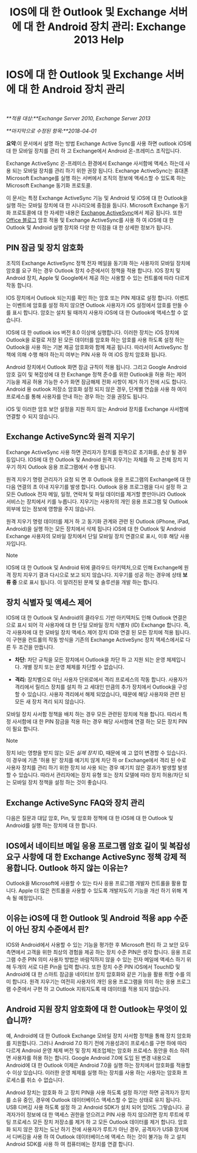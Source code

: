﻿---
title: 'IOS에 대 한 Outlook 및 Exchange 서버에 대 한 Android 장치 관리: Exchange 2013 Help'
TOCTitle: IOS에 대 한 Outlook 및 Exchange 서버에 대 한 Android 장치 관리
ms:assetid: 16ce7d24-be74-4466-b126-828a67f69b6e
ms:mtpsurl: https://technet.microsoft.com/ko-kr/library/Mt465748(v=EXCHG.150)
ms:contentKeyID: 70076235
ms.date: 05/22/2018
mtps_version: v=EXCHG.150
ms.translationtype: MT
---

# IOS에 대 한 Outlook 및 Exchange 서버에 대 한 Android 장치 관리

 

_**적용 대상:**Exchange Server 2010, Exchange Server 2013_

_**마지막으로 수정된 항목:**2018-04-01_

**요약**:이 문서에서 설명 하는 방법 Exchange Active Sync를 사용 하면 outlook iOS에 대 한 모바일 장치를 관리 하 고 Exchange에서 Android 온-프레미스 조직입니다.

Exchange ActiveSync 온-프레미스 환경에서 Exchange 사서함에 액세스 하는데 사용 되는 모바일 장치를 관리 하기 위한 권장 됩니다. Exchange ActiveSync는 휴대폰 Microsoft Exchange를 실행 하는 서버에서 조직의 정보에 액세스할 수 있도록 하는 Microsoft Exchange 동기화 프로토콜.

이 문서는 특정 Exchange ActiveSync 기능 및 Android 및 iOS에 대 한 Outlook을 실행 하는 모바일 장치에 대 한 시나리오에 중점을 둡니다. Microsoft Exchange 동기화 프로토콜에 대 한 자세한 내용은 [Exchange ActiveSync](exchange-activesync-exchange-2013-help.md)에서 제공 됩니다. 또한 [Office 블로그](https://go.microsoft.com/fwlink/p/?linkid=623922) 암호 적용 및 Exchange ActiveSync를 사용 하 여 iOS에 대 한 Outlook 및 Android 실행 장치와 다양 한 이점을 대 한 상세한 정보가 됩니다.

## PIN 잠금 및 장치 암호화

조직의 Exchange ActiveSync 정책 전자 메일을 동기화 하는 사용자의 모바일 장치에 암호를 요구 하는 경우 Outlook 장치 수준에서이 정책을 적용 합니다. IOS 장치 및 Android 장치, Apple 및 Google에서 제공 하는 사용할 수 있는 컨트롤에 따라 다르게 작동 합니다.

IOS 장치에서 Outlook 되는지를 확인 하는 암호 또는 PIN 제대로 설정 합니다. 이벤트는 이벤트에 암호를 설정 하지 않으면 Outlook 사용자가 iOS 설정에서 암호를 만들 수를 표시 합니다. 암호는 설치 될 때까지 사용자 iOS에 대 한 Outlook에 액세스할 수 없습니다.

IOS에 대 한 outlook ios 버전 8.0 이상에 실행합니다. 이러한 장치는 iOS 장치에 Outlook을 로컬로 저장 된 모든 데이터를 암호화 하는 암호를 사용 하도록 설정 하는 Outlook을 사용 하는 기본 제공 암호화와 함께 제공 됩니다. 따라서이 ActiveSync 정책에 의해 수행 해야 하는지 여부는 PIN 사용 하 여 iOS 장치 암호화 됩니다.

Android 장치에서 Outlook 화면 잠금 규칙이 적용 됩니다. 그리고 Google Android 암호 길이 및 복잡성에 대 한 Exchange 정책 준수를 위한 Outlook을 허용 하는 제어 기능을 제공 허용 가능한 수가 화면 잠금해제 전화 사항이 제거 하기 전에 시도 합니다. Android 용 outlook 저장소 암호화 설정 되지 않은 경우, 단계별 연습을 사용 하 여이 프로세스를 통해 사용자를 안내 하는 경우 하는 것을 권장도 됩니다.

iOS 및 이러한 암호 보안 설정을 지원 하지 않는 Android 장치를 Exchange 사서함에 연결할 수 되지 않습니다.

## Exchange ActiveSync와 원격 지우기

Exchange ActiveSync 사용 하면 관리자가 장치를 원격으로 초기화를, 손상 될 경우 등입니다. IOS에 대 한 Outlook 및 Android 원격 지우기는 자체를 하 고 전체 장치 지우기 하지 Outlook 응용 프로그램에서 수행 됩니다.

원격 지우기 명령 관리자가 요청 되 면 후 Outlook 응용 프로그램의 Exchange에 대 한 다음 연결의 초 이내 지우기를 발생 합니다. Outlook 응용 프로그램을 다시 설정 하 고 모든 Outlook 전자 메일, 일정, 연락처 및 파일 데이터를 제거할 뿐만아니라 Outlook 서비스는 장치에서 키를 누릅니다. 지우기는 사용자의 개인 응용 프로그램 및 Outlook 외부에 있는 정보에 영향을 주지 않습니다.

원격 지우기 명령 데이터를 제거 하 고 동기화 관계와 관련 된 Outlook (iPhone, iPad, Android)을 실행 하는 모든 장치에서 삭제 됩니다 iOS에 대 한 Outlook 및 Android Exchange 사용자의 모바일 장치에서 단일 모바일 장치 연결으로 표시, 이후 해당 사용자입니다.


> [!NOTE]
> IOS에 대 한 Outlook 및 Android 뒤에 클라우드 아키텍처,으로 인해 Exchange에 원격 장치 지우기 결과 다시으로 보고 되지 않습니다. 지우기를 성공 하는 경우에 상태 <STRONG>보류 중</STRONG> 으로 표시 됩니다. 이 알려진된 문제 및 솔루션을 개발 하는 합니다.



## 장치 식별자 및 액세스 제어

IOS에 대 한 Outlook 및 Android의 클라우드 기반 아키텍처도 인해 Outlook 연결은으로 표시 되어 각 사용자에 대 한 단일 모바일 장치 식별자 (ID) Exchange 합니다. 즉, 각 사용자에 대 한 모바일 장치 액세스 제어 장치 ID와 연결 된 모든 장치에 적용 됩니다. 이 구현을 컨트롤의 작동 방식을 기존의 Exchange ActiveSync 장치 액세스에서로 다른 두 조건을 만듭니다.

  - **차단:** 차단 규칙을 모든 장치에서 Outlook을 차단 하 고 지원 되는 운영 체제입니다. 개별 장치 또는 운영 체제를 차단할 수 없습니다.

  - **격리:** 장치별으로 아닌 사용자 단위로에서 격리 프로세스의 작동 합니다. 사용자가 격리에서 릴리스 장치를 설치 하 고 세대인 만큼의 추가 장치에서 Outlook을 구성할 수 있습니다. 사용자 격리에서 해제 되었습니다, 때문에 해당 사용자와 관련 된 모든 새 장치 격리 되지 않습니다.

모바일 장치 사서함 정책을 배치 하는 경우 모든 관련된 장치에 적용 합니다. 따라서 특정 사서함에 대 한 PIN 잠금을 적용 하는 경우 해당 사서함에 연결 하는 모든 장치 PIN이 필요 합니다.


> [!NOTE]
> 장치 Id는 영향을 받지 않는 모든 <EM>실제 장치</EM> ID, 때문에 예 고 없이 변경할 수 있습니다. 이 경우에 기존 '허용 된' 장치를 예기치 않게 차단 하 or Exchange에서 격리 된 수로 사용자 장치를 관리 하기 위한 장치 Id 사용 되는 경우 예기치 않은 결과가 발생할 발생할 수 있습니다. 따라서 관리자에는 장치 유형 또는 장치 모델에 따라 장치 허용/차단 되는 모바일 장치 정책을 설정 하는 것이 좋습니다.



## Exchange ActiveSync FAQ와 장치 관리

다음은 질문과 대답 암호, Pin, 및 암호화 정책에 대 한 iOS에 대 한 Outlook 및 Android를 실행 하는 장치에 대 한 합니다.

## IOS에서 네이티브 메일 응용 프로그램 암호 길이 및 복잡성 요구 사항에 대 한 Exchange ActiveSync 정책 강제 적용합니다. Outlook 하지 않는 이유는?

Outlook을 Microsoft에 사용할 수 있는 타사 응용 프로그램 개발자 컨트롤을 활용 합니다. Apple 더 많은 컨트롤을 사용할 수 있도록 개발자도이 기능을 개선 하기 위해 계속 될 예정입니다.

## 이유는 iOS에 대 한 Outlook 및 Android 적용 app 수준이 아닌 장치 수준에서 핀?

IOS와 Android에서 사용할 수 있는 기능을 평가한 후 Microsoft 편리 하 고 보안 모두 측면에서 고객을 위한 최상의 경험을 제공 하는 장치 수준 PIN은 생각 합니다. 응용 프로그램 수준 PIN 의미 사용자 방법은 바람직하지 않을 수 있는 전자 메일에 액세스 하기 위해 두개의 서로 다른 Pin을 입력 합니다. 또한 장치 수준 PIN iOS에서 TouchID 및 Android에 대 한 스마트 잠금을 네이티브 장치 암호화와 같은 기능을 활용 취할 수를 의미 합니다. 원격 지우기는 여전히 사용자의 개인 응용 프로그램을 의미 하는 응용 프로그램 수준에서 구현 하 고 Outlook 지워지도록 때 데이터를 적용 되지 않습니다.

## Android 지원 장치 암호화에 대 한 Outlook는 무엇이 있습니까?

예, Android에 대 한 Outlook Exchange 모바일 장치 사서함 정책을 통해 장치 암호화를 지원합니다. 그러나 Android 7.0 하기 전에 가용성과이 프로세스를 구현 하에 따라 다르게 Android 운영 체제 버전 및 장치 제조업체는 암호화 프로세스 동안을 취소 하려면 사용자를 허용 하는 합니다. Google Android 7.0에 도입 된 변경 내용으로 Android에 대 한 Outlook 이제은 Android 7.0을 실행 하는 장치에서 암호화를 적용할 수 이상 있습니다. 이러한 운영 체제를 실행 하는 장치를 사용 하는 사용자는 암호화 프로세스를 취소 수 없습니다.

Android 장치는 암호화 하 고 장치 PIN을 사용 하도록 설정 하기만 하면 공격자가 장치를 소유 중인, 경우에 Outlook 데이터베이스 액세스할 수 없는 상태로 유지 됩니다. USB 디버깅 사용 하도록 설정 하 고 Android SDK가 설치 되어 있어도 그렇습니다. 공격자가이 정보에 대 한 액세스 권한을 얻으려고 PIN 사용 하지 않으려면 장치 루트에 루 팅 프로세스 모든 장치 저장소를 제거 하 고 모든 Outlook 데이터를 제거 합니다. 암호화 되지 않은 장치는 도난 하기 전에 사용자가 루트가 아닌 경우, 공격자가 USB 장치에서 디버깅을 사용 하 여 Outlook 데이터베이스에 액세스 하는 것이 불가능 하 고 설치 Android SDK를 사용 하 여 컴퓨터에는 장치를 연결 합니다.

